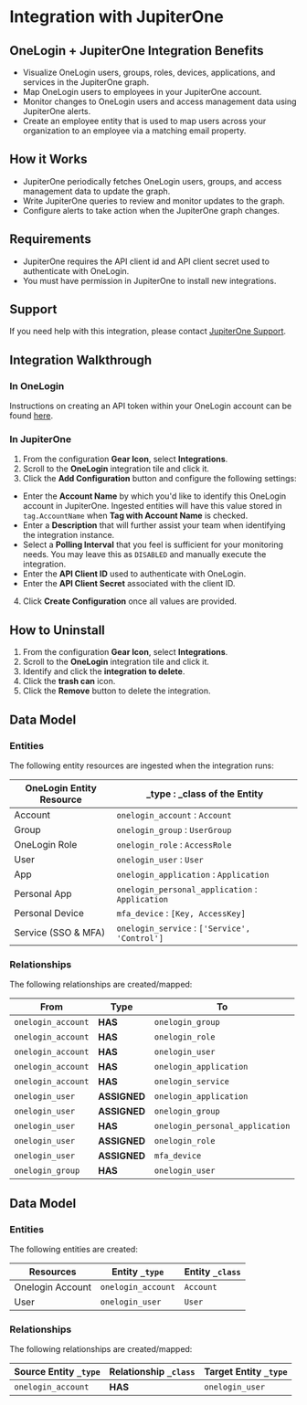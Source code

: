 # Integration with JupiterOne

## OneLogin + JupiterOne Integration Benefits

- Visualize OneLogin users, groups, roles, devices, applications, and services
  in the JupiterOne graph.
- Map OneLogin users to employees in your JupiterOne account.
- Monitor changes to OneLogin users and access management data using JupiterOne
  alerts.
- Create an employee entity that is used to map users across your organization
  to an employee via a matching email property.

## How it Works

- JupiterOne periodically fetches OneLogin users, groups, and access management
  data to update the graph.
- Write JupiterOne queries to review and monitor updates to the graph.
- Configure alerts to take action when the JupiterOne graph changes.

## Requirements

- JupiterOne requires the API client id and API client secret used to
  authenticate with OneLogin.
- You must have permission in JupiterOne to install new integrations.

## Support

If you need help with this integration, please contact
[JupiterOne Support](https://support.jupiterone.io).

## Integration Walkthrough

### In OneLogin

Instructions on creating an API token within your OneLogin account can be found
[here][1].

### In JupiterOne

1. From the configuration **Gear Icon**, select **Integrations**.
2. Scroll to the **OneLogin** integration tile and click it.
3. Click the **Add Configuration** button and configure the following settings:

- Enter the **Account Name** by which you'd like to identify this OneLogin
  account in JupiterOne. Ingested entities will have this value stored in
  `tag.AccountName` when **Tag with Account Name** is checked.
- Enter a **Description** that will further assist your team when identifying
  the integration instance.
- Select a **Polling Interval** that you feel is sufficient for your monitoring
  needs. You may leave this as `DISABLED` and manually execute the integration.
- Enter the **API Client ID** used to authenticate with OneLogin.
- Enter the **API Client Secret** associated with the client ID.

4. Click **Create Configuration** once all values are provided.

## How to Uninstall

1. From the configuration **Gear Icon**, select **Integrations**.
2. Scroll to the **OneLogin** integration tile and click it.
3. Identify and click the **integration to delete**.
4. Click the **trash can** icon.
5. Click the **Remove** button to delete the integration.

## Data Model

### Entities

The following entity resources are ingested when the integration runs:

| OneLogin Entity Resource | \_type : \_class of the Entity                  |
| ------------------------ | ----------------------------------------------- |
| Account                  | `onelogin_account` : `Account`                  |
| Group                    | `onelogin_group` : `UserGroup`                  |
| OneLogin Role            | `onelogin_role` : `AccessRole`                  |
| User                     | `onelogin_user` : `User`                        |
| App                      | `onelogin_application` : `Application`          |
| Personal App             | `onelogin_personal_application` : `Application` |
| Personal Device          | `mfa_device` : `[Key, AccessKey]`               |
| Service (SSO & MFA)      | `onelogin_service` : `['Service', 'Control']`   |

### Relationships

The following relationships are created/mapped:

| From               | Type         | To                              |
| ------------------ | ------------ | ------------------------------- |
| `onelogin_account` | **HAS**      | `onelogin_group`                |
| `onelogin_account` | **HAS**      | `onelogin_role`                 |
| `onelogin_account` | **HAS**      | `onelogin_user`                 |
| `onelogin_account` | **HAS**      | `onelogin_application`          |
| `onelogin_account` | **HAS**      | `onelogin_service`              |
| `onelogin_user`    | **ASSIGNED** | `onelogin_application`          |
| `onelogin_user`    | **ASSIGNED** | `onelogin_group`                |
| `onelogin_user`    | **HAS**      | `onelogin_personal_application` |
| `onelogin_user`    | **ASSIGNED** | `onelogin_role`                 |
| `onelogin_user`    | **ASSIGNED** | `mfa_device`                    |
| `onelogin_group`   | **HAS**      | `onelogin_user`                 |

[1]:
  https://developers.onelogin.com/api-docs/1/getting-started/working-with-api-credentials

<!-- {J1_DOCUMENTATION_MARKER_START} -->
<!--
********************************************************************************
NOTE: ALL OF THE FOLLOWING DOCUMENTATION IS GENERATED USING THE
"j1-integration document" COMMAND. DO NOT EDIT BY HAND! PLEASE SEE THE DEVELOPER
DOCUMENTATION FOR USAGE INFORMATION:

https://github.com/JupiterOne/sdk/blob/master/docs/integrations/development.md
********************************************************************************
-->

## Data Model

### Entities

The following entities are created:

| Resources        | Entity `_type`     | Entity `_class` |
| ---------------- | ------------------ | --------------- |
| Onelogin Account | `onelogin_account` | `Account`       |
| User             | `onelogin_user`    | `User`          |

### Relationships

The following relationships are created/mapped:

| Source Entity `_type` | Relationship `_class` | Target Entity `_type` |
| --------------------- | --------------------- | --------------------- |
| `onelogin_account`    | **HAS**               | `onelogin_user`       |

<!--
********************************************************************************
END OF GENERATED DOCUMENTATION AFTER BELOW MARKER
********************************************************************************
-->
<!-- {J1_DOCUMENTATION_MARKER_END} -->
